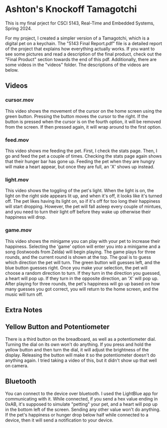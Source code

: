# Ashton's Knockoff Tamagotchi

This is my final prject for CSCI 5143, Real-Time and Embedded Systems, Spring 2024.

For my project, I created a simpler version of a Tamagotchi, which is a digital pet on a keychain. The "5143 Final Report.pdf" file is a detailed report of the project that explains how everything actually works. If you want to see some pictures and read a description of the final product, check out the "Final Product" section towards the end of this pdf. Additionally, there are some videos in the "videos" folder. The descriptions of the videos are below.

## Videos
### cursor.mov
This video shows the movement of the cursor on the home screen using the green button. Pressing the button moves the cursor to the right. If the button is pressed when the cursor is on the fourth option, it will be removed from the screen. If then pressed again, it will wrap around to the first option.

### feed.mov
This video shows me feeding the pet. First, I check the stats page. Then, I go and feed the pet a couple of times. Checking the stats page again shows that their hunger bar has gone up. Feeding the pet when they are hungry will make a heart appear, but once they are full, an 'X' shows up instead.

### light.mov
This video shows the toggling of the pet's light. When the light is on, the light on the right side appears lit up, and when it's off, it looks like it's turned off. The pet likes having its light on, so if it's off for too long their happiness will start dropping. However, the pet will fall asleep every couple of mintues, and you need to turn their light off before they wake up otherwise their happiness will drop. 

### game.mov
This video shows the minigame you can play with your pet to increase their happiness. Selecting the 'game' option will enter you into a minigame and a song (lostwoods from Zelda) will begin playing. The game plays for three rounds, and the current round is shown at the top. The goal is to guess which direction the pet will turn. The green button will guesses left, and the blue button guesses right. Once you make your selection, the pet will choose a random direction to turn. If they turn in the direction you guessed, a heart will pop up. If they turn in the opposite direction, an 'X' will pop up. After playing for three rounds, the pet's happiness will go up based on how many guesses you got correct, you will return to the home screen, and the music will turn off.


## Extra Notes
## Yellow Button and Potentiometer
There is a third button on the breadboard, as well as a potentiometer dial. Turning the dial on its own won't do anything. If you press and hold the yellow button and then turn the dial, it will adjust the brightness of the display. Releasing the button will make it so the potentiometer doesn't do anything again. I tried taking a video of this, but it didn't show up that well on camera. 

## Bluetooth
You can connect to the device over bluetooth. I used the LightBlue app for communicating with it. While connected, if you send a hex value ending in 0xAB, it's supposed to simulate "petting" your pet, and a heart will pop up in the bottom left of the screen. Sending any other value won't do anything. If the pet's happiness or hunger drop below half while connected to a device, then it will send a notification to your device. 



